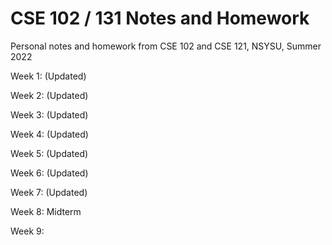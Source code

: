 # CSE 102 / 131 Notes and Homework

Personal notes and homework from CSE 102 and CSE 121, NSYSU, Summer 2022

Week 1: (Updated)

Week 2: (Updated)

Week 3: (Updated)

Week 4: (Updated)

Week 5: (Updated)

Week 6: (Updated)

Week 7: (Updated)

Week 8: Midterm

Week 9:
